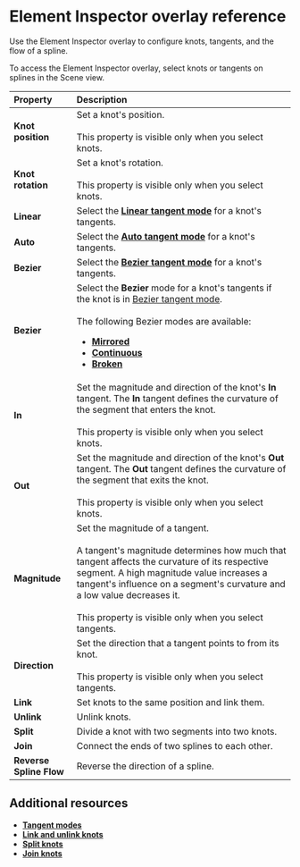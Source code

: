 # Element Inspector overlay reference
  
Use the Element Inspector overlay to configure knots, tangents, and the flow of a spline. 

To access the Element Inspector overlay, select knots or tangents on splines in the Scene view.  

| **Property**          | **Description**           |
| :-------------------- | :-------------------------| 
| **Knot position** |  Set a knot's position. </br></br>  This property is visible only when you select knots. |
| **Knot rotation** | Set a knot's rotation. </br></br>  This property is visible only when you select knots. |
| **Linear** |  Select the **[Linear tangent mode](tangent-modes.md#linear-tangent-mode)** for a knot's tangents. |
| **Auto** | Select the **[Auto tangent mode](tangent-modes.md#auto-tangent-mode)** for a knot's tangents. |
| **Bezier** | Select the **[Bezier tangent mode](tangent-modes.md#bezier-tangent-mode)** for a knot's tangents. |
| **Bezier** | Select the **Bezier** mode for a knot's tangents if the knot is in [Bezier tangent mode](tangent-modes.md#bezier-tangent-mode). </br> </br> The following Bezier modes are available: <ul><li> [**Mirrored**](tangent-modes.md#mirrored-bezier-mode) </li> <li> [**Continuous**](tangent-modes.md#continuous-bezier-mode) </li> <li> [**Broken**](tangent-modes.md#broken-bezier-mode) </li> </ul> | 
| **In** | Set the magnitude and direction of the knot's **In** tangent. The **In** tangent defines the curvature of the segment that enters the knot. </br> </br> This property is visible only when you select knots. |
| **Out**|  Set the magnitude and direction of the knot's **Out** tangent. The **Out** tangent defines the curvature of the segment that exits the knot. </br> </br> This property is visible only when you select knots. |
| **Magnitude** | Set the magnitude of a tangent. </br> </br> A tangent's magnitude determines how much that tangent affects the curvature of its respective segment. A high magnitude value increases a tangent's influence on a segment's curvature and a low value decreases it. </br> </br> This property is visible only when you select tangents. |
| **Direction** | Set the direction that a tangent points to from its knot. </br> </br> This property is visible only when you select tangents. |
| **Link** | Set knots to the same position and link them. | 
| **Unlink** | Unlink knots. |
| **Split** | Divide a knot with two segments into two knots. |
| **Join** | Connect the ends of two splines to each other.  |
| **Reverse Spline Flow** | Reverse the direction of a spline. |

 
## Additional resources

- [**Tangent modes**](tangent-modes.md)
- [**Link and unlink knots**](link-unlink-knots.md)
- [**Split knots**](split-knots.md)
- [**Join knots**](join-knots.md)
<!-- [**Set Spline Flow**](spline-flow.md) -->